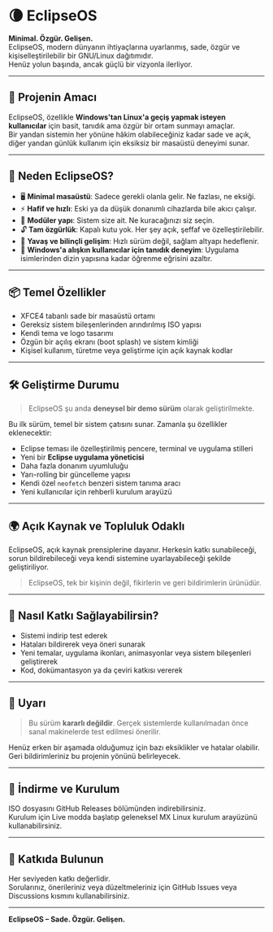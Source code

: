 # 🌘 EclipseOS

**Minimal. Özgür. Gelişen.**  
EclipseOS, modern dünyanın ihtiyaçlarına uyarlanmış, sade, özgür ve kişiselleştirilebilir bir GNU/Linux dağıtımıdır.  
Henüz yolun başında, ancak güçlü bir vizyonla ilerliyor.

---

## 📌 Projenin Amacı

EclipseOS, özellikle **Windows'tan Linux'a geçiş yapmak isteyen kullanıcılar** için basit, tanıdık ama özgür bir ortam sunmayı amaçlar.  
Bir yandan sistemin her yönüne hâkim olabileceğiniz kadar sade ve açık, diğer yandan günlük kullanım için eksiksiz bir masaüstü deneyimi sunar.

---

## 🎯 Neden EclipseOS?

- 🖥️ **Minimal masaüstü**: Sadece gerekli olanla gelir. Ne fazlası, ne eksiği.
- ⚡ **Hafif ve hızlı**: Eski ya da düşük donanımlı cihazlarda bile akıcı çalışır.
- 🧩 **Modüler yapı**: Sistem size ait. Ne kuracağınızı siz seçin.
- 🔓 **Tam özgürlük**: Kapalı kutu yok. Her şey açık, şeffaf ve özelleştirilebilir.
- 🧠 **Yavaş ve bilinçli gelişim**: Hızlı sürüm değil, sağlam altyapı hedeflenir.
- 🧭 **Windows'a alışkın kullanıcılar için tanıdık deneyim**: Uygulama isimlerinden dizin yapısına kadar öğrenme eğrisini azaltır.

---

## 📦 Temel Özellikler

- XFCE4 tabanlı sade bir masaüstü ortamı
- Gereksiz sistem bileşenlerinden arındırılmış ISO yapısı
- Kendi tema ve logo tasarımı
- Özgün bir açılış ekranı (boot splash) ve sistem kimliği
- Kişisel kullanım, türetme veya geliştirme için açık kaynak kodlar

---

## 🛠️ Geliştirme Durumu

> EclipseOS şu anda **deneysel bir demo sürüm** olarak geliştirilmekte.

Bu ilk sürüm, temel bir sistem çatısını sunar. Zamanla şu özellikler eklenecektir:

- Eclipse teması ile özelleştirilmiş pencere, terminal ve uygulama stilleri
- Yeni bir **Eclipse uygulama yöneticisi**
- Daha fazla donanım uyumluluğu
- Yarı-rolling bir güncelleme yapısı
- Kendi özel `neofetch` benzeri sistem tanıma aracı
- Yeni kullanıcılar için rehberli kurulum arayüzü

---

## 🌍 Açık Kaynak ve Topluluk Odaklı

EclipseOS, açık kaynak prensiplerine dayanır. Herkesin katkı sunabileceği, sorun bildirebileceği veya kendi sistemine uyarlayabileceği şekilde geliştiriliyor.

> EclipseOS, tek bir kişinin değil, fikirlerin ve geri bildirimlerin ürünüdür.

---

## 🚀 Nasıl Katkı Sağlayabilirsin?

- Sistemi indirip test ederek
- Hataları bildirerek veya öneri sunarak
- Yeni temalar, uygulama ikonları, animasyonlar veya sistem bileşenleri geliştirerek
- Kod, dokümantasyon ya da çeviri katkısı vererek

---

## 🧪 Uyarı

> Bu sürüm **kararlı değildir**. Gerçek sistemlerde kullanılmadan önce sanal makinelerde test edilmesi önerilir.  

Henüz erken bir aşamada olduğumuz için bazı eksiklikler ve hatalar olabilir. Geri bildirimleriniz bu projenin yönünü belirleyecek.

---

## 📁 İndirme ve Kurulum

ISO dosyasını GitHub Releases bölümünden indirebilirsiniz.  
Kurulum için Live modda başlatıp geleneksel MX Linux kurulum arayüzünü kullanabilirsiniz.

---

## 🤝 Katkıda Bulunun

Her seviyeden katkı değerlidir.  
Sorularınız, önerileriniz veya düzeltmeleriniz için GitHub Issues veya Discussions kısmını kullanabilirsiniz.

---

**EclipseOS – Sade. Özgür. Gelişen.**

